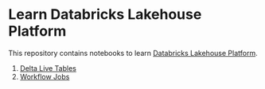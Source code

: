 # Learn Databricks Lakehouse Platform

This repository contains notebooks to learn [Databricks Lakehouse Platform](https://www.databricks.com/product/data-lakehouse).

1. [Delta Live Tables](Delta%20Live%20Tables/)
1. [Workflow Jobs](Workflow%20Jobs/)
